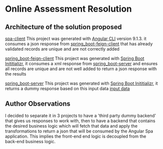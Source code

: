 # Online Assessment Resolution

## Architecture of the solution proposed

[spa-client](https://github.com/sloppylopez/spa-client) This project was generated with [Angular CLI](https://github.com/angular/angular-cli) version 9.1.3.
it consumes a json response from [spring_boot-feign-client](https://github.com/sloppylopez/feignclient) that has already validated records are unique and are not correctly
added

[spring_boot-feign-client](https://github.com/sloppylopez/feignclient) This project was generated with [Spring Boot Inititializr](https://start.spring.io/), it consumes
a xml response from [spring_boot-server](https://github.com/sloppylopez/springboot_server) and ensures all records are unique and are not well added to return a json
response with the results

[spring_boot-server](https://github.com/sloppylopez/springboot_server) This project was generated with [Spring Boot Inititializr](https://start.spring.io/), it returns
a dummy response based on this input data [input data](https://github.com/sloppylopez/springboot_server/blob/master/src/main/resources/data/records.xml)

## Author Observations

I decided to separate it in 3 projects to have a 'third party dummy backend' that gives us responses to work with, then to have a backend that contains the
desired business logic which will fetch that data and apply the transformations to return a json that will be consumed by the Angular Spa application.
This implies the front-end end logic is decoupled from the back-end business logic.


